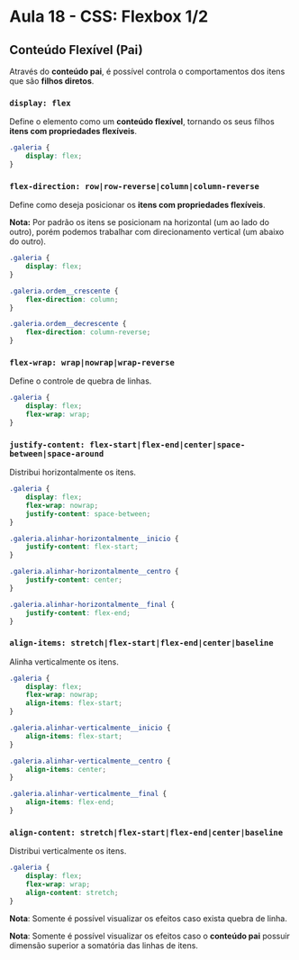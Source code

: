 # Aula 18 - CSS: Flexbox 1/2

## Conteúdo Flexível (Pai)

Através do **conteúdo pai**, é possível controla o comportamentos dos itens que são **filhos diretos**.

### `display: flex`

Define o elemento como um **conteúdo flexível**, tornando os seus filhos **itens com propriedades flexíveis**.

```css
.galeria {
    display: flex;
}
```

### `flex-direction: row|row-reverse|column|column-reverse`

Define como deseja posicionar os **itens com propriedades flexíveis**. 

**Nota:** Por padrão os itens se posicionam na horizontal (um ao lado do outro), porém podemos trabalhar com direcionamento vertical (um abaixo do outro).

```css
.galeria {
    display: flex;
}

.galeria.ordem__crescente {
    flex-direction: column;
}

.galeria.ordem__decrescente {
    flex-direction: column-reverse;
}
```

### `flex-wrap: wrap|nowrap|wrap-reverse`

Define o controle de quebra de linhas.

```css
.galeria {
    display: flex;
    flex-wrap: wrap;
}
```
### `justify-content: flex-start|flex-end|center|space-between|space-around`

Distribui horizontalmente os itens.

```css
.galeria {
    display: flex;
    flex-wrap: nowrap;
    justify-content: space-between;
}

.galeria.alinhar-horizontalmente__inicio {
    justify-content: flex-start;
}

.galeria.alinhar-horizontalmente__centro {
    justify-content: center;
}

.galeria.alinhar-horizontalmente__final {
    justify-content: flex-end;
}
```

### `align-items: stretch|flex-start|flex-end|center|baseline`

Alinha verticalmente os itens.

```css
.galeria {
    display: flex;
    flex-wrap: nowrap;
    align-items: flex-start;
}

.galeria.alinhar-verticalmente__inicio {
    align-items: flex-start;
}

.galeria.alinhar-verticalmente__centro {
    align-items: center;
}

.galeria.alinhar-verticalmente__final {
    align-items: flex-end;
}

```

### `align-content: stretch|flex-start|flex-end|center|baseline`

Distribui verticalmente os itens.

```css
.galeria {
    display: flex;
    flex-wrap: wrap;
    align-content: stretch;
}
```

**Nota**: Somente é possível visualizar os efeitos caso exista quebra de linha.

**Nota**: Somente é possível visualizar os efeitos caso o **conteúdo pai** possuir dimensão superior a somatória das linhas de itens.

